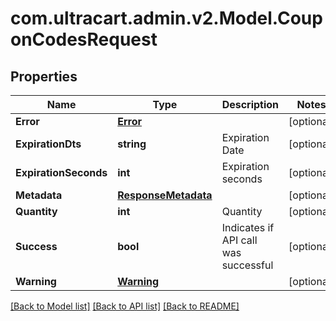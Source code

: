 
# com.ultracart.admin.v2.Model.CouponCodesRequest

## Properties

Name | Type | Description | Notes
------------ | ------------- | ------------- | -------------
**Error** | [**Error**](Error.md) |  | [optional] 
**ExpirationDts** | **string** | Expiration Date | [optional] 
**ExpirationSeconds** | **int** | Expiration seconds | [optional] 
**Metadata** | [**ResponseMetadata**](ResponseMetadata.md) |  | [optional] 
**Quantity** | **int** | Quantity | [optional] 
**Success** | **bool** | Indicates if API call was successful | [optional] 
**Warning** | [**Warning**](Warning.md) |  | [optional] 

[[Back to Model list]](../README.md#documentation-for-models)
[[Back to API list]](../README.md#documentation-for-api-endpoints)
[[Back to README]](../README.md)

